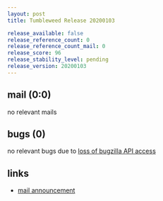 ```yaml
---
layout: post
title: Tumbleweed Release 20200103

release_available: false
release_reference_count: 0
release_reference_count_mail: 0
release_score: 96
release_stability_level: pending
release_version: 20200103
---
```


## mail (0:0)

no relevant mails

## bugs (0)

<!--more-->

no relevant bugs due to [loss of bugzilla API access](https://bugzilla.opensuse.org/show_bug.cgi?id=1157722)



## links

- [mail announcement](https://lists.opensuse.org/opensuse-factory/2020-01/msg00040.html)

